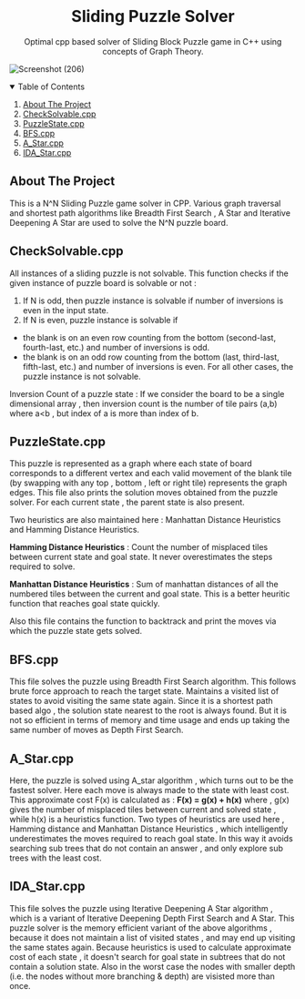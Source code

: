 <!--
*** Thanks for checking out the Best-README-Template. If you have a suggestion
*** that would make this better, please fork the repo and create a pull request
*** or simply open an issue with the tag "enhancement".
*** Thanks again! Now go create something AMAZING! :D
-->



<!--  -->
<!--
*** I'm using markdown "reference style" links for readability.
*** Reference links are enclosed in brackets [ ] instead of parentheses ( ).
*** See the bottom of this document for the declaration of the reference variables
*** for contributors-url, forks-url, etc. This is an optional, concise syntax you may use.
*** https://www.markdownguide.org/basic-syntax/#reference-style-links
-->
<!--
[![Contributors][contributors-shield]][contributors-url]
[![Forks][forks-shield]][forks-url]
[![Stargazers][stars-shield]][stars-url]
[![Issues][issues-shield]][issues-url]
[![MIT License][license-shield]][license-url]
[![LinkedIn][linkedin-shield]][linkedin-url]
-->


<!-- PROJECT LOGO -->
<br />
<p align="center">
  </a>


  <h1 align="center">Sliding Puzzle Solver</h1>


  <p align="center">
    Optimal cpp based solver of Sliding Block Puzzle game in C++ using concepts of Graph Theory.
  </p>
</p>

![Screenshot (206)](https://user-images.githubusercontent.com/75406889/124659349-7b626600-dec2-11eb-9fcb-c09fab1ac6fa.png)

<!-- TABLE OF CONTENTS -->
<details open="open">
  <summary>Table of Contents</summary>
  <ol>
    <li>
      <a href="#about-the-project">About The Project</a>
    </li>
    <li>
      <a href="#checksolvablecpp">CheckSolvable.cpp</a>
    </li>
    <li>
      <a href="#puzzlestatecpp">PuzzleState.cpp</a>
    </li> 
    <li>
      <a href="#bfscpp">BFS.cpp</a>
    </li>
    <li>
      <a href="#astarcpp">A_Star.cpp</a>
    </li>
    <li>
      <a href="#idastarcpp">IDA_Star.cpp</a>
    </li>
    <!--
    <li><a href="#acknowledgements">Acknowledgements</a></li>
    -->
  </ol>
</details>



<!-- ABOUT THE PROJECT -->
## About The Project

This is a N^N Sliding Puzzle game solver in CPP. Various graph traversal and shortest path algorithms like Breadth First Search , A Star and Iterative Deepening A Star are used to solve the N^N puzzle board.

## CheckSolvable.cpp
All instances of a sliding puzzle is not solvable. This function checks if the given instance of puzzle board is solvable or not :
1. If N is odd, then puzzle instance is solvable if number of inversions is even in the input state.
2. If N is even, puzzle instance is solvable if 
 - the blank is on an even row counting from the bottom (second-last, fourth-last, etc.) and number of inversions is odd.
 - the blank is on an odd row counting from the bottom (last, third-last, fifth-last, etc.) and number of inversions is even.
For all other cases, the puzzle instance is not solvable.

Inversion Count of a puzzle state : If we consider the board to be a single dimensional array , then inversion count is the number of tile pairs (a,b) where a<b , but index of a is more than index of b.


<!--PriceTracker.py-->
## PuzzleState.cpp
This puzzle is represented as a graph where each state of board corresponds to a different vertex and each valid movement of the blank tile (by swapping with any top , bottom , left or right tile) represents the graph edges. This file also prints the solution moves obtained from the puzzle solver. For each current state , the parent state is also present. 

Two heuristics are also maintained here : Manhattan Distance Heuristics and Hamming Distance Heuristics.

**Hamming Distance Heuristics** : Count the number of misplaced tiles between current state and goal state. It never overestimates the steps required to solve.

**Manhattan Distance Heuristics** : Sum of manhattan distances of all the numbered tiles between the current and goal state. This is a better heuritic function that reaches goal state quickly.

Also this file contains the function to backtrack and print the moves via which the puzzle state gets solved.

## BFS.cpp

This file solves the puzzle using Breadth First Search algorithm. This follows brute force approach to reach the target state. Maintains a visited list of states to avoid visiting the same state again. Since it is a shortest path based algo , the solution state nearest to the root is always found. But it is not so efficient in terms of memory and time usage and ends up taking the same number of moves as Depth First Search.

## A_Star.cpp

Here, the puzzle is solved using A_star algorithm , which turns out to be the fastest solver. Here each move is always made to the state with least cost. This approximate cost F(x) is calculated as : **F(x) = g(x) + h(x)** where , g(x) gives the number of misplaced tiles between current and solved state , while h(x) is a heuristics function. 
Two types of heuristics are used here , Hamming distance and Manhattan Distance Heuristics , which intelligently underestimates the moves required to reach goal state. In this way it avoids searching sub trees that do not contain an answer , and only explore sub trees with the least cost.

## IDA_Star.cpp

This file solves the puzzle using Iterative Deepening A Star algorithm , which is a variant of Iterative Deepening Depth First Search and A Star. This puzzle solver is the memory efficient variant of the above algorithms , because it does not maintain a list of visited states , and may end up visiting the same states again. Because heuristics is used to calculate approximate cost of each state , it doesn't search for goal state in subtrees that do not contain a solution state. Also in the worst case the nodes with smaller depth (i.e. the nodes without more branching & depth) are visisted more than once.

<!-- CONTRIBUTING 
## Contributing

Contributions are what make the open source community such an amazing place to be learn, inspire, and create. Any contributions you make are **greatly appreciated**.

1. Fork the Project
2. Create your Feature Branch (`git checkout -b feature/AmazingFeature`)
3. Commit your Changes (`git commit -m 'Add some AmazingFeature'`)
4. Push to the Branch (`git push origin feature/AmazingFeature`)
5. Open a Pull Request

-->

<!-- LICENSE 
## License

Distributed under the MIT License. See `LICENSE` for more information.

-->

<!-- CONTACT 
## Contact

Your Name - [@your_twitter](https://twitter.com/your_username) - email@example.com

Project Link: [https://github.com/your_username/repo_name](https://github.com/your_username/repo_name)
-->


<!-- ACKNOWLEDGEMENTS 
## Acknowledgements
* [GitHub Emoji Cheat Sheet](https://www.webpagefx.com/tools/emoji-cheat-sheet)
* [Img Shields](https://shields.io)
* [Choose an Open Source License](https://choosealicense.com)
* [GitHub Pages](https://pages.github.com)
* [Animate.css](https://daneden.github.io/animate.css)
* [Loaders.css](https://connoratherton.com/loaders)
* [Slick Carousel](https://kenwheeler.github.io/slick)
* [Smooth Scroll](https://github.com/cferdinandi/smooth-scroll)
* [Sticky Kit](http://leafo.net/sticky-kit)
* [JVectorMap](http://jvectormap.com)
* [Font Awesome](https://fontawesome.com)

-->



<!-- MARKDOWN LINKS & IMAGES -->
<!-- https://www.markdownguide.org/basic-syntax/#reference-style-links -->
[contributors-shield]: https://img.shields.io/github/contributors/othneildrew/Best-README-Template.svg?style=for-the-badge
[contributors-url]: https://github.com/othneildrew/Best-README-Template/graphs/contributors
[forks-shield]: https://img.shields.io/github/forks/othneildrew/Best-README-Template.svg?style=for-the-badge
[forks-url]: https://github.com/othneildrew/Best-README-Template/network/members
[stars-shield]: https://img.shields.io/github/stars/othneildrew/Best-README-Template.svg?style=for-the-badge
[stars-url]: https://github.com/othneildrew/Best-README-Template/stargazers
[issues-shield]: https://img.shields.io/github/issues/othneildrew/Best-README-Template.svg?style=for-the-badge
[issues-url]: https://github.com/othneildrew/Best-README-Template/issues
[license-shield]: https://img.shields.io/github/license/othneildrew/Best-README-Template.svg?style=for-the-badge
[license-url]: https://github.com/othneildrew/Best-README-Template/blob/master/LICENSE.txt
[linkedin-shield]: https://img.shields.io/badge/-LinkedIn-black.svg?style=for-the-badge&logo=linkedin&colorB=555
[linkedin-url]: https://linkedin.com/in/othneildrew
[product-screenshot]: images/screenshot.png
